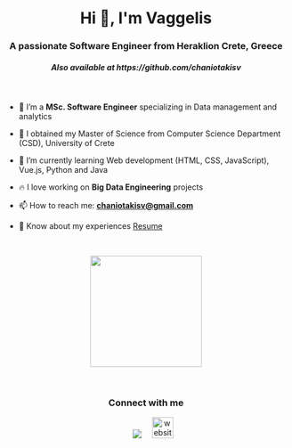 <h1 align="center">Hi 👋, I'm Vaggelis</a></h1>
<h3 align="center">A passionate Software Engineer from Heraklion Crete, Greece</h3>
<h5 align="center">Also available at https://github.com/chaniotakisv </h5>
<br>

- 🔭 I’m a <b>MSc. Software Engineer</b> specializing in Data management and analytics

- 🔭 I obtained my Master of Science from Computer Science Department (CSD), University of Crete

- 🌱 I’m currently learning Web development (HTML, CSS, JavaScript), Vue.js, Python and Java

- 🔥 I love working on <b>Big Data Engineering</b> projects

- 📫 How to reach me: **chaniotakisv@gmail.com**

- 📄 Know about my experiences <a href="https://github.com/chaniotakisv/chaniotakisv.github.io/blob/main/chaniotakisv_cv.pdf" target="blank">Resume</a>
<br/>
<p align="center"> <img src="https://media3.giphy.com/media/v1.Y2lkPTc5MGI3NjExdmV6bXVleW5pNHVsNm5jdmtvN3M1MGp5cHc3MG80aGx0ZTBoZHVueiZlcD12MV9pbnRlcm5hbF9naWZfYnlfaWQmY3Q9Zw/xT9C25UNTwfZuk85WP/giphy.webp" width="200" height="200"></p>
 <br>
 <h3 align="center" >Connect with me</h3>

<p align="center">

 <div align="center"  class="icons-social" style="margin-left: 10px;">
        <a style="margin-left: 15px;"  target="_blank" href="https://www.linkedin.com/in/vaggelis-chaniotakis-b0b894120/">
			<img src="https://img.icons8.com/doodle/40/000000/linkedin--v2.png"></a>
      	 <a style="margin-left: 15px;" target="_blank" href="https://chaniotakisv.github.io/">
     <img width="38" height="38" src="https://img.icons8.com/cotton/64/website--v2.png" alt="website--v2"/>
</div>

</p>
